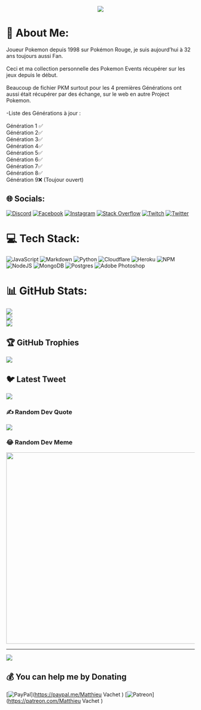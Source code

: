 <p align="center">
  <a href="https://github.com/Matthieu-Solgaleo/Solgaleo-Giveaway">
    <img src="https://raw.githubusercontent.com/Matthieu-Solgaleo/solgaleo-bot-IMG/main/Image%20PNG.png">
  </a>
</p>

# 💫 About Me:
Joueur Pokemon depuis 1998 sur Pokémon Rouge, je suis aujourd’hui à 32 ans toujours aussi Fan.<br><br>Ceci et ma collection personnelle des Pokemon Events récupérer sur les jeux depuis le début.<br><br>Beaucoup de fichier PKM surtout pour les 4 premières Générations ont  aussi était récupérer par des échange, sur le web en autre Project Pokemon.<br><br>-Liste des Générations à jour :<br><br>Génération 1 ✅<br>Génération 2✅<br>Génération 3✅<br>Génération 4✅<br>Génération 5✅<br>Génération 6✅<br>Génération 7✅<br>Génération 8✅<br>Génération 9❌ (Toujour ouvert)<br>


## 🌐 Socials:
[![Discord](https://img.shields.io/badge/Discord-%237289DA.svg?logo=discord&logoColor=white)](https://discord.gg/https://discord.gg/uMA6hnayMB) [![Facebook](https://img.shields.io/badge/Facebook-%231877F2.svg?logo=Facebook&logoColor=white)](https://facebook.com/matthieu.vachet) [![Instagram](https://img.shields.io/badge/Instagram-%23E4405F.svg?logo=Instagram&logoColor=white)](https://instagram.com/Mathunting02) [![Stack Overflow](https://img.shields.io/badge/-Stackoverflow-FE7A16?logo=stack-overflow&logoColor=white)](https://stackoverflow.com/users/Matthieu) [![Twitch](https://img.shields.io/badge/Twitch-%239146FF.svg?logo=Twitch&logoColor=white)](https://twitch.tv/@ShinyHunting02) [![Twitter](https://img.shields.io/badge/Twitter-%231DA1F2.svg?logo=Twitter&logoColor=white)](https://twitter.com/@ShinyHunting02) 

# 💻 Tech Stack:
![JavaScript](https://img.shields.io/badge/javascript-%23323330.svg?style=for-the-badge&logo=javascript&logoColor=%23F7DF1E) ![Markdown](https://img.shields.io/badge/markdown-%23000000.svg?style=for-the-badge&logo=markdown&logoColor=white) ![Python](https://img.shields.io/badge/python-3670A0?style=for-the-badge&logo=python&logoColor=ffdd54) ![Cloudflare](https://img.shields.io/badge/Cloudflare-F38020?style=for-the-badge&logo=Cloudflare&logoColor=white) ![Heroku](https://img.shields.io/badge/heroku-%23430098.svg?style=for-the-badge&logo=heroku&logoColor=white) ![NPM](https://img.shields.io/badge/NPM-%23000000.svg?style=for-the-badge&logo=npm&logoColor=white) ![NodeJS](https://img.shields.io/badge/node.js-6DA55F?style=for-the-badge&logo=node.js&logoColor=white) ![MongoDB](https://img.shields.io/badge/MongoDB-%234ea94b.svg?style=for-the-badge&logo=mongodb&logoColor=white) ![Postgres](https://img.shields.io/badge/postgres-%23316192.svg?style=for-the-badge&logo=postgresql&logoColor=white) ![Adobe Photoshop](https://img.shields.io/badge/adobephotoshop-%2331A8FF.svg?style=for-the-badge&logo=adobephotoshop&logoColor=white)
# 📊 GitHub Stats:
![](https://github-readme-stats.vercel.app/api?username=Matthieu-Solgaleo&theme=dark&hide_border=false&include_all_commits=true&count_private=false)<br/>
![](https://github-readme-streak-stats.herokuapp.com/?user=Matthieu-Solgaleo&theme=dark&hide_border=false)<br/>
![](https://github-readme-stats.vercel.app/api/top-langs/?username=Matthieu-Solgaleo&theme=dark&hide_border=false&include_all_commits=true&count_private=false&layout=compact)

## 🏆 GitHub Trophies
![](https://github-profile-trophy.vercel.app/?username=Matthieu-Solgaleo&theme=radical&no-frame=false&no-bg=false&margin-w=4)

## 🐦 Latest Tweet
[![](https://gtce.itsvg.in/api?username=@ShinyHunting02)](https://github.com/VishwaGauravIn/github-twitter-card-embed)

### ✍️ Random Dev Quote
![](https://quotes-github-readme.vercel.app/api?type=vetical&theme=radical)

### 😂 Random Dev Meme
<img src="https://random-memer.herokuapp.com/" width="512px"/>

---
[![](https://visitcount.itsvg.in/api?id=Matthieu-Solgaleo&icon=5&color=7)](https://visitcount.itsvg.in)

  ## 💰 You can help me by Donating
  [![PayPal](https://img.shields.io/badge/PayPal-00457C?style=for-the-badge&logo=paypal&logoColor=white)](https://paypal.me/Matthieu Vachet ) [![Patreon](https://img.shields.io/badge/Patreon-F96854?style=for-the-badge&logo=patreon&logoColor=white)](https://patreon.com/Matthieu Vachet ) 

  
<!-- Proudly created with GPRM ( https://gprm.itsvg.in ) -->

